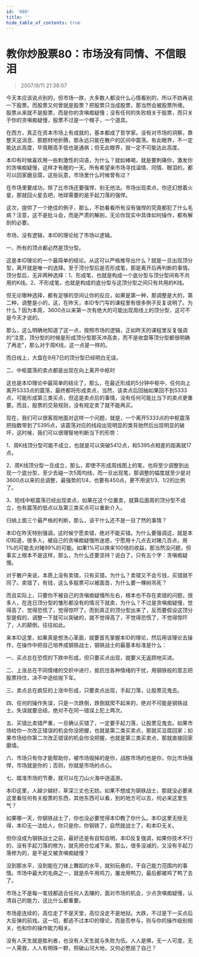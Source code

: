 ```yaml
---
id: '080'
title: ''
hide_table_of_contents: true
---
```


# 教你炒股票80：市场没有同情、不信眼泪

> 2007/9/11 21:38:07

今天本应该说点别的，但市场一跌，大多数人都没什么心情看别的，所以不妨再说一下股票。而股票又何曾就是股票？把股票只当成股票，那当然会被股票所缠。
股票从来就不是股票，而是你的贪嗔痴疑慢；没有任何的失败相关于股票，而只关于你的贪嗔痴疑慢，股票不过是一个幌子，一个道具。

在西方，真正在资本市场上有成就的，基本都成了哲学家。没有对市场的洞察，靠整天这消息、那题材地折腾，那永远只能在散户的区间中震荡。有此眼界，不一定能达此高度，毕竟眼高手低也是通病；但无此眼界，就一定不可能达此高度。

本ID有时候喜欢用一些刺激性的词语，为什么？就如棒喝，就是要刺痛你，激发你的贪嗔痴疑慢，这样才有醒的一天。所有希望来市场寻找温情、同情、眼泪的，都可以回家磨豆腐，这些玩意，市场里什么时候曾有过？

在市场里要成功，除了比市场还要强悍，别无他法。市场出现卖点，你还幻想着火星，那就回火星去吧，地球需要的是手起刀落的强悍。

这次，提供了一个绝佳的例子，那么，不妨看看所有没有强悍的究竟都犯了什么毛病？注意，这不是批斗会，而是严肃的解剖，无论你现实中具体如何操作，都有解剖的必要。

市场，没有逻辑，本ID的理论给了市场以逻辑。

一、所有的顶点都必然是顶分型。

这是本ID理论的一个最简单的结论。从这可以严格推导出什么？就是一旦出现顶分型，离开就是唯一的选择。至于顶分型后是否形成笔，那是离开后再判断的事情。顶分型后，无非两种选择：1、形成笔，也就是构成一个底分型与顶分型间有不共用的K线。2、不形成笔，也就是构成的底分型与这顶分型之间只有共用的K线。

但无论哪种选择，都有足够的空间让你的反应，如果是第一种，那调整是大的，第二种，调整是小的，这，在昨天，本ID专门写的课程里有很多例子反复说明了。为什么？因为本周，3600点以来第一次有绝大的可能出现周线上的顶分型，这可不是今天才说的。

那么，这么明确地知道了这一点，按照市场的逻辑，正如昨天的课程里反复强调的“注意，顶分型的时候是形成顶分型那天冲高卖，而不是收盘等顶分型都很明确了再走”，那么对于周K线，这一点是一样的。

而日线上，大盘在9月7日的顶分型已经明白无误。

二、中枢震荡的卖点都是出现在向上离开中枢时

这也是本ID理论中最简单的结论了，那么，在最近形成的5分钟中枢中，任何向上离开5333点的震荡，最终都将形成卖点，当然，该卖点后回抽如果回不到5333点，可能形成第三类买点，但这是卖点后的事情，没有任何可能比当下的卖点更重要。而且，股票的交易规则，没有规定卖了就不能再买。

现在，我们可以很客观地面对这样一个问题，就是，一个离开5333点的中枢震荡把指数带到了5395点，该震荡对应的线段出现明显的类背驰然后出现明显的破坏，这时候，我们可以很理智地判断当下的形势：

1、周K线顶分型可能不成立，也就是可以突破5412点，和5395点相差的距离就17点。

2、周K线顶分型一旦成立，那么，即使不形成周线图上的笔，也将至少调整到出现一个底分型，至少去碰一次5周均线，而一旦出现笔，那调整的幅度就至少是对3600点以来的总调整，最强势的1/4，也要有450点，更不用说1/3、1/2的比例了。

3、短线中枢震荡已经出现卖点，如果在这个位置卖，就算后面周的顶分型不成立，也有震荡的低点以及第三类买点可以重新介入。

归纳上面三个最严格的判断，那么，该干什么还不是一目了然的事情？

本ID在昨天特别强调，这时候宁愿卖错，绝对不能买错。为什么要强调这，就是本ID知道，很多人，被自己的贪嗔痴疑慢所迷惑，宁愿用十几点去对赌几百点，用1%的可能去对赌99%的可能。如果1%可以换来100倍的收益，那当然没问题，但事实上根本不是这样，那么，为什么还要坚持？说白了，只有五个字：贪嗔痴疑慢。

对于散户来说，本质上没有卖错，只有买错。为什么？卖错又不会亏钱，买错就不同了。卖错了，有钱，这么多股票可以被面首，为什么要一棵树吊死？

而且实际上，只要你不被自己的贪嗔痴疑慢所左右，根本也不存在卖错的问题，很多人，在连日顶分型的雏形都没有的情况下就卖，为什么？不过是贪嗔痴疑慢，觉得高了、觉得恐慌了，觉得惊吓了。而到真正的顶分型出来了，反而要假设这顶分型是假的，调整一下就可以突破的，就不觉得高了，不觉得恐慌了，不觉得惊吓了，人的颠倒，往往如此。

来本ID这里，如果真是想洗心革面，就要首先掌握本ID的理论，然后用该理论去操作，在操作中把自己培养成钢铁战士，钢铁战士的最基本标准是什么：

一、买点总在恐慌的下跌中形成，但只要买点出现，就要义无返顾地买进。

二、上涨总在不同情绪的交织中进行，抵抗住各种情绪的干扰，用钢铁般的意志把股票持住，决不中途给抛下车。

三、卖点总在疯狂的上涨中形成，只要卖点出现，手起刀落，让股票见鬼去。

四、任何的操作失误，只是一次跌倒，跌倒就爬不起来的，绝对不可能是钢铁战士。失误就要总结，绝对不在同一错误上犯上两次。

五、买错比卖错严重，一旦确认买错了，一定要手起刀落，让股票见鬼去。如果市场给你一次改正错误的机会你没把握，也就是第二类买卖点，那就买豆腐回家；如果市场给你第二次改正错误的机会你没把握，也就是第三类买卖点，那就直接回家磨墙。

六、市场只有你才能帮助你，被市场毁掉的是你，战胜市场的也是你，你比市场强悍，市场就是你的；否则，你就是市场的点心。

七、踏准市场的节奏，就可以在刀山火海中逍遥游。

本ID这里，人越少越好，草深三丈也无妨。如果不想成为钢铁战士，那就没必要来这里看任何有关股票的东西，其他东西可以看，别的地方可以去，何必来这里生气？

如果哪一天，你钢铁战士了，你也没必要觉得本ID教了你什么。本ID这里无授无得，本ID无一法给人，你只是你，你钢铁了，自然就战士了，和本ID无关。

但你没成为钢铁战士之前，最好还是有自知自明，本ID反复强调，如果你技术不行的，没有手起刀落的修为，就先把仓位减下来。那么，很多没减的，又没有手起刀落修为的，是不是又被贪嗔痴疑慢？

没到那水平，没到能在刀锋上舞蹈的水平，就别玩悬的，干自己能力范围内的事情。市场中最大的毛病之一，就是杀牛用鸡刀，屠龙用鸭刀，最后都被鸡了鸭了去了。

市场上不是每一笔钱都适合任何人去赚的，面对市场的机会，少点贪嗔痴疑慢，认清自己的能力，这比什么都重要。

市场是连续的，高位走了不是天堂，高位没走不是地狱。大跌，不过是下一买点后大反弹的前戏。这一切，都逃不过本ID的理论，而是否参与，则与你的操作级别相关，也和你的操作能力相关。

没有人天生就是胜利者，也没有人天生就与失败为伍。人人是佛，无一人可度，无一人需救，人人有明珠一颗，照破山河大地，又何必憋屈了自己？